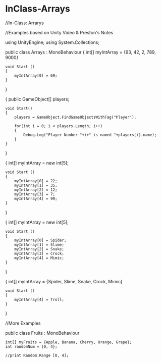 # InClass-Arrays

//In-Class: Arrarys

//Examples based on Unity Video & Preston's Notes

using UnityEngine;
using System.Collections;

public class Arrays : MonoBehaviour
{
    int[] myIntArray = {93, 42, 2, 789, 9000}

    void Start ()
    {
        myIntArray[0] = 69;
    }
}

{
    public GameObject[] players;

    void Start()
    {
        players = GameObject.FindGameObjectsWithTag("Player");

        for(int i = 0; i < players.Length; i++)
        {
            Debug.Log("Player Number "+i+" is named "+players[i].name);
        }
    }
}

{
    int[] myIntArray = new int[5];

    void Start ()
    {
        myIntArray[0] = 22;
        myIntArray[1] = 35;
        myIntArray[2] = 12;
        myIntArray[3] = 7;
        myIntArray[4] = 99;
    }
}

{
    int[] myIntArray = new int[5];

    void Start ()
    {
        myIntArray[0] = Spider;
        myIntArray[1] = Slime;
        myIntArray[2] = Snake;
        myIntArray[3] = Crock;
        myIntArray[4] = Mimic;
    }
}

{
    int[] myIntArray = {Spider, Slime, Snake, Crock, Mimic}

    void Start ()
    {
        myIntArray[4] = Troll;
    }
}

//More Examples

public class Fruits : MonoBehaviour

    int[] myFruits = {Apple, Banana, Cherry, Orange, Grape};
    int randomNum = {0, 4};
    
    //print Random.Range [0, 4];
